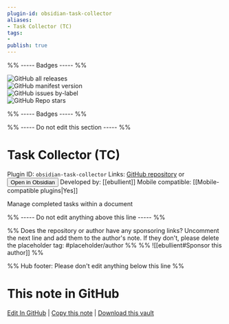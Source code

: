 ```yaml
---
plugin-id: obsidian-task-collector
aliases:
- Task Collector (TC)
tags: 
- 
publish: true
---
```


%% ----- Badges ----- %%

![GitHub all releases](https://img.shields.io/github/downloads/ebullient/obsidian-task-collector/total?color=573E7A&logo=github&style=for-the-badge)   
![GitHub manifest version](https://img.shields.io/github/manifest-json/v/ebullient/obsidian-task-collector?color=573E7A&logo=github&style=for-the-badge)   
![GitHub issues by-label](https://img.shields.io/github/issues/ebullient/obsidian-task-collector/help%20wanted?color=573E7A&logo=github&style=for-the-badge)   
![GitHub Repo stars](https://img.shields.io/github/stars/ebullient/obsidian-task-collector?color=573E7A&logo=github&style=for-the-badge)

%% ----- Badges ----- %%

%% ----- Do not edit this section ----- %%

# Task Collector (TC)

Plugin ID: `obsidian-task-collector`
Links: [GitHub repository](https://github.com/ebullient/obsidian-task-collector) or [<button id=HH>Open in Obsidian</button>](obsidian://goto-plugin?id=obsidian-task-collector)
Developed by: [[ebullient]]
Mobile compatible: [[Mobile-compatible plugins|Yes]]

Manage completed tasks within a document

%% ----- Do not edit anything above this line ----- %% 

%% Does the repository or author have any sponsoring links? Uncomment the next line and add them to the author's note. If they don't, please delete the placeholder tag: #placeholder/author %%
%% ![[ebullient#Sponsor this author]] %%

%% Hub footer: Please don't edit anything below this line %%

# This note in GitHub

<span class="git-footer">[Edit In GitHub](https://github.dev/obsidian-community/obsidian-hub/blob/main/02%20-%20Community%20Expansions/02.05%20All%20Community%20Expansions/Plugins/obsidian-task-collector.md "git-hub-edit-note") | [Copy this note](https://raw.githubusercontent.com/obsidian-community/obsidian-hub/main/02%20-%20Community%20Expansions/02.05%20All%20Community%20Expansions/Plugins/obsidian-task-collector.md "git-hub-copy-note") | [Download this vault](https://github.com/obsidian-community/obsidian-hub/archive/refs/heads/main.zip "git-hub-download-vault") </span>